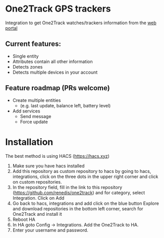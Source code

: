 # One2Track GPS trackers
Integration to get One2Track watches/trackers information from the [web portal](https://www.one2trackgps.com/auth/users/sign_in)

## Current features:
 - Single entity
 - Attributes contain all other information
 - Detects zones
 - Detects multiple devices in your account

## Feature roadmap (PRs welcome)
 - Create multiple entities 
   - (e.g. last update, balance left, battery level)
 - Add services
   - Send message
   - Force update

# Installation
The best method is using HACS (https://hacs.xyz)
1.  Make sure you have hacs installed
2.  Add this repository as custom repository to hacs by going to hacs, integrations, click on the three dots in the upper right corner and click on custom repositories.
3.  In the repository field, fill in the link to this repository (https://github.com/renedis/one2track) and for category, select Integration. Click on Add
4.  Go back to hacs, integrations and add click on the blue button Explore and download repositories in the bottom left corner, search for One2Track and install it
5.  Reboot HA
6.  In HA goto Config -> Integrations. Add the One2Track to HA.
7.  Enter your username and password.
